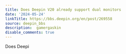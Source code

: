 ```yaml
---
title: Does Deepin V20 already support dual monitors
date: '2024-05-24'
linkTitle: https://bbs.deepin.org/en/post/269558
source: deepin_bbs
description:  gamergaskin 
disable_comments: true
---
```

Does Deepi
